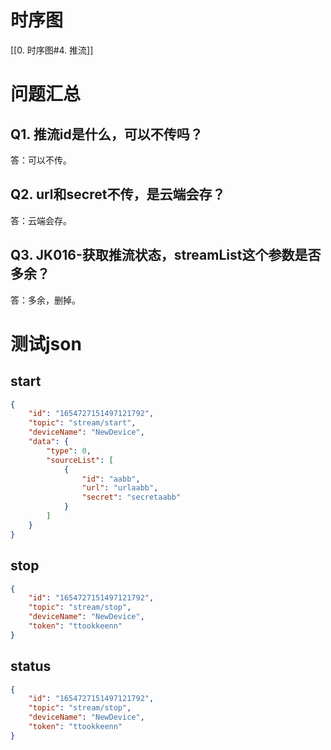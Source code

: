 # 时序图
[[0. 时序图#4. 推流]]

# 问题汇总
## Q1. 推流id是什么，可以不传吗？
答：可以不传。
## Q2. url和secret不传，是云端会存？
答：云端会存。
## Q3. JK016-获取推流状态，streamList这个参数是否多余？
答：多余，删掉。

# 测试json

## start
```json
{
	"id": "1654727151497121792",
	"topic": "stream/start",
	"deviceName": "NewDevice",
	"data": {
		"type": 0,
		"sourceList": [
			{
				"id": "aabb",
				"url": "urlaabb",
				"secret": "secretaabb"
			}
		]	
	}
}
```

## stop
```json
{
	"id": "1654727151497121792",
	"topic": "stream/stop",
	"deviceName": "NewDevice",
	"token": "ttookkeenn"
}
```

## status
```json
{
	"id": "1654727151497121792",
	"topic": "stream/stop",
	"deviceName": "NewDevice",
	"token": "ttookkeenn"
}
```